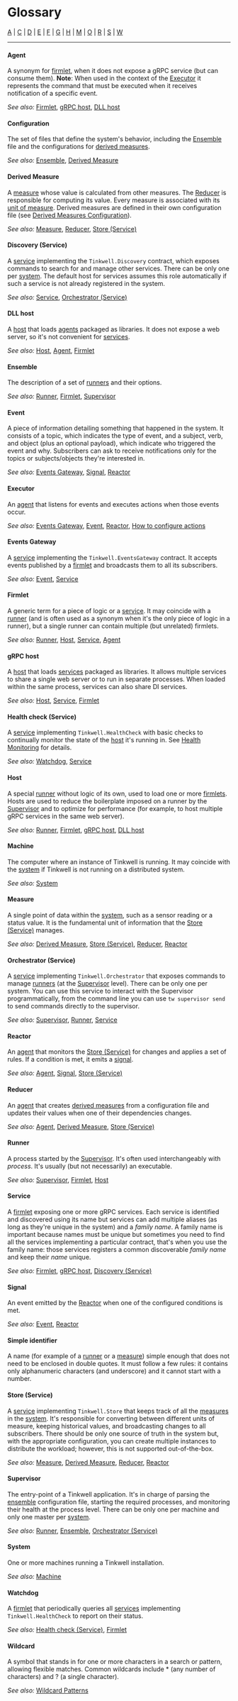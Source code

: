 # Glossary

[A](#agent) | [C](#configuration) | [D](#derived-measure) | [E](#ensemble) | [F](#firmlet) | [G](#grpc-host) | [H](#health-check-service) | [M](#machine) | [O](#orchestrator-service) | [R](#reactor) | [S](#service) | [W](#watchdog)

---

#### Agent
A synonym for [firmlet](#firmlet), when it does not expose a gRPC service (but can consume them).
**Note**: When used in the context of the [Executor](#executor) it represents the command that must be executed when it receives notification of a specific event.

*See also:* [Firmlet](#firmlet), [gRPC host](#grpc-host), [DLL host](#dll-host)

#### Configuration
The set of files that define the system's behavior, including the [Ensemble](#ensemble) file and the configurations for [derived measures](#derived-measure).

*See also:* [Ensemble](#ensemble), [Derived Measure](#derived-measure)

#### Derived Measure
A [measure](#measure) whose value is calculated from other measures. The [Reducer](#reducer) is responsible for computing its value. Every measure is associated with its [unit of measure](./Units.md). Derived measures are defined in their own configuration file (see [Derived Measures Configuration](./Derived-measures.md)).

*See also:* [Measure](#measure), [Reducer](#reducer), [Store (Service)](#store-service)

#### Discovery (Service)
A [service](#service) implementing the `Tinkwell.Discovery` contract, which exposes commands to search for and manage other services. There can be only one per [system](#system). The default host for services assumes this role automatically if such a service is not already registered in the system.

*See also:* [Service](#service), [Orchestrator (Service)](#orchestrator-service)

#### DLL host
A [host](#host) that loads [agents](#agent) packaged as libraries. It does not expose a web server, so it's not convenient for [services](#service).

*See also:* [Host](#host), [Agent](#agent), [Firmlet](#firmlet)

#### Ensemble
The description of a set of [runners](#runner) and their options.

*See also:* [Runner](#runner), [Firmlet](#firmlet), [Supervisor](#supervisor)

#### Event
A piece of information detailing something that happened in the system. It consists of a topic, which indicates the type of event, and a subject, verb, and object (plus an optional payload), which indicate who triggered the event and why. Subscribers can ask to receive notifications only for the topics or subjects/objects they're interested in.

*See also:* [Events Gateway](#events-gateway), [Signal](#signal), [Reactor](#reactor)

#### Executor
An [agent](#agent) that listens for events and executes actions when those events occur.

*See also:* [Events Gateway](#events-gateway), [Event](#event), [Reactor](#reactor), [How to configure actions](./Actions.md)

#### Events Gateway
A [service](#service) implementing the `Tinkwell.EventsGateway` contract. It accepts events published by a [firmlet](#firmlet) and broadcasts them to all its subscribers.

*See also:* [Event](#event), [Service](#service)

#### Firmlet
A generic term for a piece of logic or a [service](#service). It may coincide with a [runner](#runner) (and is often used as a synonym when it's the only piece of logic in a runner), but a single runner can contain multiple (but unrelated) firmlets.

*See also:* [Runner](#runner), [Host](#host), [Service](#service), [Agent](#agent)

#### gRPC host
A [host](#host) that loads [services](#service) packaged as libraries. It allows multiple services to share a single web server or to run in separate processes. When loaded within the same process, services can also share DI services.

*See also:* [Host](#host), [Service](#service), [Firmlet](#firmlet)

#### Health check (Service)
A [service](#service) implementing `Tinkwell.HealthCheck` with basic checks to continually monitor the state of the [host](#host) it's running in. See [Health Monitoring](./Health-monitoring.md) for details.

*See also:* [Watchdog](#watchdog), [Service](#service)

#### Host
A special [runner](#runner) without logic of its own, used to load one or more [firmlets](#firmlet). Hosts are used to reduce the boilerplate imposed on a runner by the [Supervisor](#supervisor) and to optimize for performance (for example, to host multiple gRPC services in the same web server).

*See also:* [Runner](#runner), [Firmlet](#firmlet), [gRPC host](#grpc-host), [DLL host](#dll-host)

#### Machine
The computer where an instance of Tinkwell is running. It may coincide with the [system](#system) if Tinkwell is not running on a distributed system.

*See also:* [System](#system)

#### Measure
A single point of data within the [system](#system), such as a sensor reading or a status value. It is the fundamental unit of information that the [Store (Service)](#store-service) manages.

*See also:* [Derived Measure](#derived-measure), [Store (Service)](#store-service), [Reducer](#reducer), [Reactor](#reactor)

#### Orchestrator (Service)
A [service](#service) implementing `Tinkwell.Orchestrator` that exposes commands to manage [runners](#runner) (at the [Supervisor](#supervisor) level). There can be only one per system. You can use this service to interact with the Supervisor programmatically, from the command line you can use `tw supervisor send` to send commands directly to the supervisor. 

*See also:* [Supervisor](#supervisor), [Runner](#runner), [Service](#service)

#### Reactor
An [agent](#agent) that monitors the [Store (Service)](#store-service) for changes and applies a set of rules. If a condition is met, it emits a [signal](#signal).

*See also:* [Agent](#agent), [Signal](#signal), [Store (Service)](#store-service)

#### Reducer
An [agent](#agent) that creates [derived measures](#derived-measure) from a configuration file and updates their values when one of their dependencies changes.

*See also:* [Agent](#agent), [Derived Measure](#derived-measure), [Store (Service)](#store-service)

#### Runner
A process started by the [Supervisor](#supervisor). It's often used interchangeably with _process_. It's usually (but not necessarily) an executable.

*See also:* [Supervisor](#supervisor), [Firmlet](#firmlet), [Host](#host)

#### Service
A [firmlet](#firmlet) exposing one or more gRPC services. Each service is identified and discovered using its name but services can add multiple aliases (as long as they're unique in the system) and a _family name_. A family name is important because names must be unique but sometimes you need to find all the services implementing a particular contract, that's when you use the family name: those services registers a common discoverable _family name_ and keep their _name_ unique.  

*See also:* [Firmlet](#firmlet), [gRPC host](#grpc-host), [Discovery (Service)](#discovery-service)

#### Signal
An event emitted by the [Reactor](#reactor) when one of the configured conditions is met.

*See also:* [Event](#event), [Reactor](#reactor)

#### Simple identifier
A name (for example of a [runner](#runner) or a [measure](#measure)) simple enough that does not need to be enclosed in double quotes. It must follow a few rules: it contains only alphanumeric characters (and underscore) and it cannot start with a number.

#### Store (Service)
A [service](#service) implementing `Tinkwell.Store` that keeps track of all the [measures](#measure) in the [system](#system). It's responsible for converting between different units of measure, keeping historical values, and broadcasting changes to all subscribers. There should be only one source of truth in the system but, with the appropriate configuration, you can create multiple instances to distribute the workload; however, this is not supported out-of-the-box.

*See also:* [Measure](#measure), [Derived Measure](#derived-measure), [Reducer](#reducer), [Reactor](#reactor)

#### Supervisor
The entry-point of a Tinkwell application. It's in charge of parsing the [ensemble](#ensemble) configuration file, starting the required processes, and monitoring their health at the process level. There can be only one per machine and only one master per [system](#system).

*See also:* [Runner](#runner), [Ensemble](#ensemble), [Orchestrator (Service)](#orchestrator-service)

#### System
One or more machines running a Tinkwell installation.

*See also:* [Machine](#machine)

#### Watchdog
A [firmlet](#firmlet) that periodically queries all [services](#service) implementing `Tinkwell.HealthCheck` to report on their status.

*See also:* [Health check (Service)](#health-check-service), [Firmlet](#firmlet)

#### Wildcard

A symbol that stands in for one or more characters in a search or pattern, allowing flexible matches. Common wildcards include * (any number of characters) and ? (a single character).

*See also:* [Wildcard Patterns](./Wildcards.md)